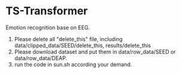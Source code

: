 # TS-Transformer
Emotion recognition base on EEG.


1. Please delete all "delete_this" file, including data/clipped_data/SEED/delete_this, results/delete_this
2. Please download dataset and put them in data/row_data/SEED or data/row_data/DEAP.
3. run the code in sun.sh according your demand.
